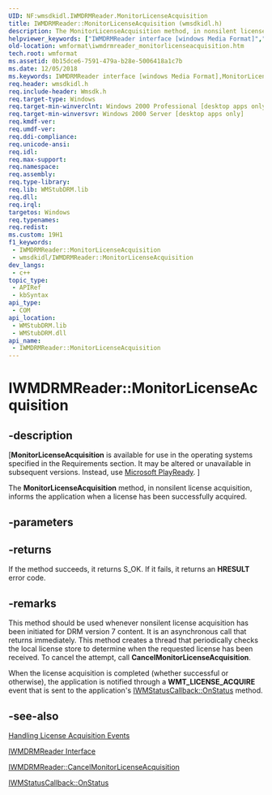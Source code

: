 ```yaml
---
UID: NF:wmsdkidl.IWMDRMReader.MonitorLicenseAcquisition
title: IWMDRMReader::MonitorLicenseAcquisition (wmsdkidl.h)
description: The MonitorLicenseAcquisition method, in nonsilent license acquisition, informs the application when a license has been successfully acquired.
helpviewer_keywords: ["IWMDRMReader interface [windows Media Format]","MonitorLicenseAcquisition method","IWMDRMReader.MonitorLicenseAcquisition","IWMDRMReader::MonitorLicenseAcquisition","IWMDRMReaderMonitorLicenseAcquisition","MonitorLicenseAcquisition","MonitorLicenseAcquisition method [windows Media Format]","MonitorLicenseAcquisition method [windows Media Format]","IWMDRMReader interface","wmformat.iwmdrmreader_monitorlicenseacquisition","wmsdkidl/IWMDRMReader::MonitorLicenseAcquisition"]
old-location: wmformat\iwmdrmreader_monitorlicenseacquisition.htm
tech.root: wmformat
ms.assetid: 0b15dce6-7591-479a-b28e-5006418a1c7b
ms.date: 12/05/2018
ms.keywords: IWMDRMReader interface [windows Media Format],MonitorLicenseAcquisition method, IWMDRMReader.MonitorLicenseAcquisition, IWMDRMReader::MonitorLicenseAcquisition, IWMDRMReaderMonitorLicenseAcquisition, MonitorLicenseAcquisition, MonitorLicenseAcquisition method [windows Media Format], MonitorLicenseAcquisition method [windows Media Format],IWMDRMReader interface, wmformat.iwmdrmreader_monitorlicenseacquisition, wmsdkidl/IWMDRMReader::MonitorLicenseAcquisition
req.header: wmsdkidl.h
req.include-header: Wmsdk.h
req.target-type: Windows
req.target-min-winverclnt: Windows 2000 Professional [desktop apps only],Windows Media Format 7 SDK, or later versions of the SDK
req.target-min-winversvr: Windows 2000 Server [desktop apps only]
req.kmdf-ver: 
req.umdf-ver: 
req.ddi-compliance: 
req.unicode-ansi: 
req.idl: 
req.max-support: 
req.namespace: 
req.assembly: 
req.type-library: 
req.lib: WMStubDRM.lib
req.dll: 
req.irql: 
targetos: Windows
req.typenames: 
req.redist: 
ms.custom: 19H1
f1_keywords:
 - IWMDRMReader::MonitorLicenseAcquisition
 - wmsdkidl/IWMDRMReader::MonitorLicenseAcquisition
dev_langs:
 - c++
topic_type:
 - APIRef
 - kbSyntax
api_type:
 - COM
api_location:
 - WMStubDRM.lib
 - WMStubDRM.dll
api_name:
 - IWMDRMReader::MonitorLicenseAcquisition
---
```


# IWMDRMReader::MonitorLicenseAcquisition


## -description

<p class="CCE_Message">[<b>MonitorLicenseAcquisition</b> is available for use in the operating systems specified in the Requirements section. It may be altered or unavailable in subsequent versions. Instead, use <a href="https://www.microsoft.com/PlayReady/">Microsoft PlayReady</a>.
]


The <b>MonitorLicenseAcquisition</b> method, in nonsilent license acquisition, informs the application when a license has been successfully acquired.

## -parameters

## -returns

If the method succeeds, it returns S_OK. If it fails, it returns an <b>HRESULT</b> error code.

## -remarks

This method should be used whenever nonsilent license acquisition has been initiated for DRM version 7 content. It is an asynchronous call that returns immediately. This method creates a thread that periodically checks the local license store to determine when the requested license has been received. To cancel the attempt, call <b>CancelMonitorLicenseAcquisition</b>.

When the license acquisition is completed (whether successful or otherwise), the application is notified through a <b>WMT_LICENSE_ACQUIRE</b> event that is sent to the application's <a href="/windows/desktop/api/wmsdkidl/nf-wmsdkidl-iwmstatuscallback-onstatus">IWMStatusCallback::OnStatus</a> method.

## -see-also

<a href="/windows/desktop/wmformat/handling-license-acquisition-events">Handling License Acquisition Events</a>



<a href="/windows/desktop/api/wmsdkidl/nn-wmsdkidl-iwmdrmreader">IWMDRMReader Interface</a>



<a href="/windows/desktop/api/wmsdkidl/nf-wmsdkidl-iwmdrmreader-cancelmonitorlicenseacquisition">IWMDRMReader::CancelMonitorLicenseAcquisition</a>



<a href="/windows/desktop/api/wmsdkidl/nf-wmsdkidl-iwmstatuscallback-onstatus">IWMStatusCallback::OnStatus</a>

